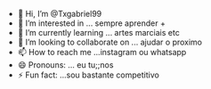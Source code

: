 - 👋 Hi, I’m @Txgabriel99
- 👀 I’m interested in ... sempre aprender +
- 🌱 I’m currently learning ... artes marciais etc
- 💞️ I’m looking to collaborate on ... ajudar o proximo
- 📫 How to reach me ...instagram ou whatsapp
- 😄 Pronouns: ... eu tu;;nos
- ⚡ Fun fact: ...sou bastante competitivo

<!---
Txgabriel99/Txgabriel99 is a ✨ special ✨ repository because its `README.md` (this file) appears on your GitHub profile.
You can click the Preview link to take a look at your changes.
--->
